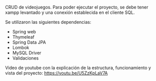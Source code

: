 CRUD de videojuegos.
Para poder ejecutar el proyecto, se debe tener xampp levantado y una conexión establecida en el cliente SQL.

Se utilizaron las siguientes dependencias:
- Spring web
- Thymeleaf
- Spring Data JPA
- Lombok
- MySQL Driver
- Validaciones

Video de youtube con la explicación de la estructura, funcionamiento y vista del proyecto: https://youtu.be/U5ZzKpLaV7A
